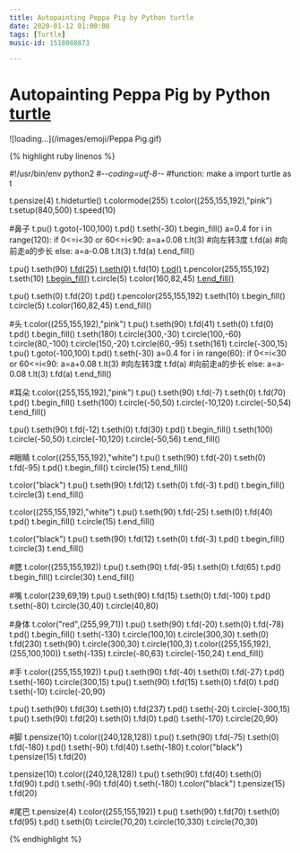 ```yaml
---
title: Autopainting Peppa Pig by Python turtle 
date: 2020-01-12 01:00:00
tags: [Turtle]
music-id: 1518088873

---
```


# Autopainting Peppa Pig by Python [turtle](https://docs.python.org/2.7/library/turtle.html?highlight=turtle#module-turtle) 

![loading...](/images/emoji/Peppa Pig.gif)

{% highlight ruby linenos %}

#!/usr/bin/env python2
#-*-coding=utf-8-*-
#function: make a 
import turtle as t
 
t.pensize(4)
t.hideturtle()
t.colormode(255)
t.color((255,155,192),"pink")
t.setup(840,500)
t.speed(10)
 
#鼻子
t.pu()
t.goto(-100,100)
t.pd()
t.seth(-30)
t.begin_fill()
a=0.4
for i in range(120):
    if 0<=i<30 or 60<=i<90:
        a=a+0.08
        t.lt(3) #向左转3度
        t.fd(a) #向前走a的步长
    else:
        a=a-0.08
        t.lt(3)
        t.fd(a)
t.end_fill()
 
t.pu()
t.seth(90)
[t.fd(25)](https://docs.python.org/2.7/library/turtle.html?highlight=turtle#turtle.fd)
[t.seth(0)](https://docs.python.org/2.7/library/turtle.html?highlight=turtle#turtle.seth)
t.fd(10)
[t.pd()](https://docs.python.org/2.7/library/turtle.html?highlight=turtle#turtle.pd)
t.pencolor(255,155,192)
t.seth(10)
[t.begin_fill()](https://docs.python.org/2.7/library/turtle.html?highlight=turtle#turtle.begin_fill)
t.circle(5)
t.color(160,82,45)
[t.end_fill()](https://docs.python.org/2.7/library/turtle.html?highlight=turtle#turtle.end_fill)
 
t.pu()
t.seth(0)
t.fd(20)
t.pd()
t.pencolor(255,155,192)
t.seth(10)
t.begin_fill()
t.circle(5)
t.color(160,82,45)
t.end_fill()
 
#头
t.color((255,155,192),"pink")
t.pu()
t.seth(90)
t.fd(41)
t.seth(0)
t.fd(0)
t.pd()
t.begin_fill()
t.seth(180)
t.circle(300,-30)
t.circle(100,-60)
t.circle(80,-100)
t.circle(150,-20)
t.circle(60,-95)
t.seth(161)
t.circle(-300,15)
t.pu()
t.goto(-100,100)
t.pd()
t.seth(-30)
a=0.4
for i in range(60):
    if 0<=i<30 or 60<=i<90:
        a=a+0.08
        t.lt(3) #向左转3度
        t.fd(a) #向前走a的步长
    else:
        a=a-0.08
        t.lt(3)
        t.fd(a)
t.end_fill()
 
#耳朵
t.color((255,155,192),"pink")
t.pu()
t.seth(90)
t.fd(-7)
t.seth(0)
t.fd(70)
t.pd()
t.begin_fill()
t.seth(100)
t.circle(-50,50)
t.circle(-10,120)
t.circle(-50,54)
t.end_fill()
 
t.pu()
t.seth(90)
t.fd(-12)
t.seth(0)
t.fd(30)
t.pd()
t.begin_fill()
t.seth(100)
t.circle(-50,50)
t.circle(-10,120)
t.circle(-50,56)
t.end_fill()
 
#眼睛
t.color((255,155,192),"white")
t.pu()
t.seth(90)
t.fd(-20)
t.seth(0)
t.fd(-95)
t.pd()
t.begin_fill()
t.circle(15)
t.end_fill()
 
t.color("black")
t.pu()
t.seth(90)
t.fd(12)
t.seth(0)
t.fd(-3)
t.pd()
t.begin_fill()
t.circle(3)
t.end_fill()
 
t.color((255,155,192),"white")
t.pu()
t.seth(90)
t.fd(-25)
t.seth(0)
t.fd(40)
t.pd()
t.begin_fill()
t.circle(15)
t.end_fill()
 
t.color("black")
t.pu()
t.seth(90)
t.fd(12)
t.seth(0)
t.fd(-3)
t.pd()
t.begin_fill()
t.circle(3)
t.end_fill()
 
#腮
t.color((255,155,192))
t.pu()
t.seth(90)
t.fd(-95)
t.seth(0)
t.fd(65)
t.pd()
t.begin_fill()
t.circle(30)
t.end_fill()
 
#嘴
t.color(239,69,19)
t.pu()
t.seth(90)
t.fd(15)
t.seth(0)
t.fd(-100)
t.pd()
t.seth(-80)
t.circle(30,40)
t.circle(40,80)
 
#身体
t.color("red",(255,99,71))
t.pu()
t.seth(90)
t.fd(-20)
t.seth(0)
t.fd(-78)
t.pd()
t.begin_fill()
t.seth(-130)
t.circle(100,10)
t.circle(300,30)
t.seth(0)
t.fd(230)
t.seth(90)
t.circle(300,30)
t.circle(100,3)
t.color((255,155,192),(255,100,100))
t.seth(-135)
t.circle(-80,63)
t.circle(-150,24)
t.end_fill()
 
#手
t.color((255,155,192))
t.pu()
t.seth(90)
t.fd(-40)
t.seth(0)
t.fd(-27)
t.pd()
t.seth(-160)
t.circle(300,15)
t.pu()
t.seth(90)
t.fd(15)
t.seth(0)
t.fd(0)
t.pd()
t.seth(-10)
t.circle(-20,90)
 
t.pu()
t.seth(90)
t.fd(30)
t.seth(0)
t.fd(237)
t.pd()
t.seth(-20)
t.circle(-300,15)
t.pu()
t.seth(90)
t.fd(20)
t.seth(0)
t.fd(0)
t.pd()
t.seth(-170)
t.circle(20,90)
 
#脚
t.pensize(10)
t.color((240,128,128))
t.pu()
t.seth(90)
t.fd(-75)
t.seth(0)
t.fd(-180)
t.pd()
t.seth(-90)
t.fd(40)
t.seth(-180)
t.color("black")
t.pensize(15)
t.fd(20)
 
t.pensize(10)
t.color((240,128,128))
t.pu()
t.seth(90)
t.fd(40)
t.seth(0)
t.fd(90)
t.pd()
t.seth(-90)
t.fd(40)
t.seth(-180)
t.color("black")
t.pensize(15)
t.fd(20)
 
#尾巴
t.pensize(4)
t.color((255,155,192))
t.pu()
t.seth(90)
t.fd(70)
t.seth(0)
t.fd(95)
t.pd()
t.seth(0)
t.circle(70,20)
t.circle(10,330)
t.circle(70,30)


{% endhighlight %}